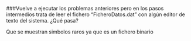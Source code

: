 ###Vuelve a ejecutar los problemas anteriores pero en los pasos intermedios trata de leer el fichero “FicheroDatos.dat” con algún editor de texto del sistema. ¿Qué pasa?

Que se muestran simbolos raros ya que es un fichero binario